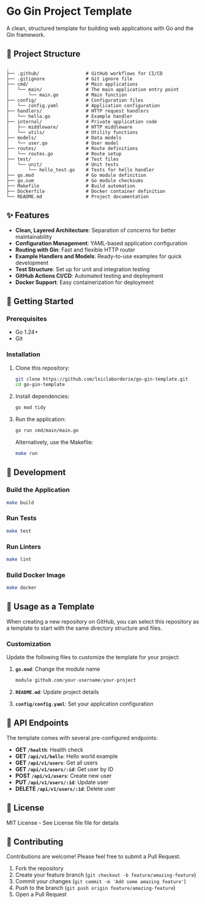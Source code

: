 # Go Gin Project Template

A clean, structured template for building web applications with Go and the Gin framework.

## 📂 Project Structure

```
.
├── .github/                 # GitHub workflows for CI/CD
├── .gitignore               # Git ignore file
├── cmd/                     # Main applications
│   └── main/                # The main application entry point
│       └── main.go          # Main function
├── config/                  # Configuration files
│   └── config.yaml          # Application configuration
├── handlers/                # HTTP request handlers
│   └── hello.go             # Example handler
├── internal/                # Private application code
│   ├── middleware/          # HTTP middleware
│   └── utils/               # Utility functions
├── models/                  # Data models
│   └── user.go              # User model
├── routes/                  # Route definitions
│   └── routes.go            # Route setup
├── test/                    # Test files
│   └── unit/                # Unit tests
│       └── hello_test.go    # Tests for hello handler
├── go.mod                   # Go module definition
├── go.sum                   # Go module checksums
├── Makefile                 # Build automation
├── Dockerfile               # Docker container definition
└── README.md                # Project documentation
```

## ✨ Features

- **Clean, Layered Architecture**: Separation of concerns for better maintainability
- **Configuration Management**: YAML-based application configuration
- **Routing with Gin**: Fast and flexible HTTP router
- **Example Handlers and Models**: Ready-to-use examples for quick development
- **Test Structure**: Set up for unit and integration testing
- **GitHub Actions CI/CD**: Automated testing and deployment
- **Docker Support**: Easy containerization for deployment

## 🚀 Getting Started

### Prerequisites

- Go 1.24+
- Git

### Installation

1. Clone this repository:
   ```bash
   git clone https://github.com/loiclaborderie/go-gin-template.git
   cd go-gin-template
   ```

2. Install dependencies:
   ```bash
   go mod tidy
   ```

3. Run the application:
   ```bash
   go run cmd/main/main.go
   ```
   
   Alternatively, use the Makefile:
   ```bash
   make run
   ```

## 🔧 Development

### Build the Application

```bash
make build
```

### Run Tests

```bash
make test
```

### Run Linters

```bash
make lint
```

### Build Docker Image

```bash
make docker
```

## 🧩 Usage as a Template

When creating a new repository on GitHub, you can select this repository as a template to start with the same directory structure and files.

### Customization

Update the following files to customize the template for your project:

1. **`go.mod`**: Change the module name
   ```go
   module github.com/your-username/your-project
   ```

2. **`README.md`**: Update project details

3. **`config/config.yaml`**: Set your application configuration

## 📝 API Endpoints

The template comes with several pre-configured endpoints:

- **GET `/health`**: Health check
- **GET `/api/v1/hello`**: Hello world example
- **GET `/api/v1/users`**: Get all users
- **GET `/api/v1/users/:id`**: Get user by ID
- **POST `/api/v1/users`**: Create new user
- **PUT `/api/v1/users/:id`**: Update user
- **DELETE `/api/v1/users/:id`**: Delete user

## 📄 License

MIT License - See License file file for details

## 👥 Contributing

Contributions are welcome! Please feel free to submit a Pull Request.

1. Fork the repository
2. Create your feature branch (`git checkout -b feature/amazing-feature`)
3. Commit your changes (`git commit -m 'Add some amazing feature'`)
4. Push to the branch (`git push origin feature/amazing-feature`)
5. Open a Pull Request
